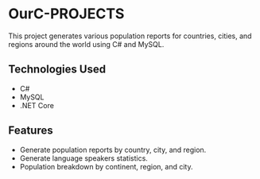 # OurC-PROJECTS  
This project generates various population reports for countries, cities, and regions around the world using C# and MySQL.

## Technologies Used
- C#
- MySQL
- .NET Core

## Features
- Generate population reports by country, city, and region.
- Generate language speakers statistics.
- Population breakdown by continent, region, and city.
